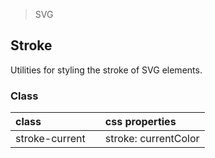 > SVG

## Stroke

Utilities for styling the stroke of SVG elements.

### Class

| class |  | css properties |
|:--|:--|:--|
| stroke-current |  | stroke: currentColor |
